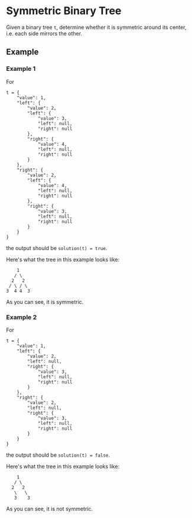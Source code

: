 # Symmetric Binary Tree

Given a binary tree `t`, determine whether it is symmetric around its center, i.e. each side mirrors the other.

## Example

### Example 1

For

```
t = {
    "value": 1,
    "left": {
        "value": 2,
        "left": {
            "value": 3,
            "left": null,
            "right": null
        },
        "right": {
            "value": 4,
            "left": null,
            "right": null
        }
    },
    "right": {
        "value": 2,
        "left": {
            "value": 4,
            "left": null,
            "right": null
        },
        "right": {
            "value": 3,
            "left": null,
            "right": null
        }
    }
}
```

the output should be `solution(t) = true`.

Here's what the tree in this example looks like:

```
    1
   / \
  2   2
 / \ / \
3  4 4  3
```

As you can see, it is symmetric.

### Example 2

For

```
t = {
    "value": 1,
    "left": {
        "value": 2,
        "left": null,
        "right": {
            "value": 3,
            "left": null,
            "right": null
        }
    },
    "right": {
        "value": 2,
        "left": null,
        "right": {
            "value": 3,
            "left": null,
            "right": null
        }
    }
}
```

the output should be `solution(t) = false`.

Here's what the tree in this example looks like:

```
    1
   / \
  2   2
   \   \
   3    3
```

As you can see, it is not symmetric.

